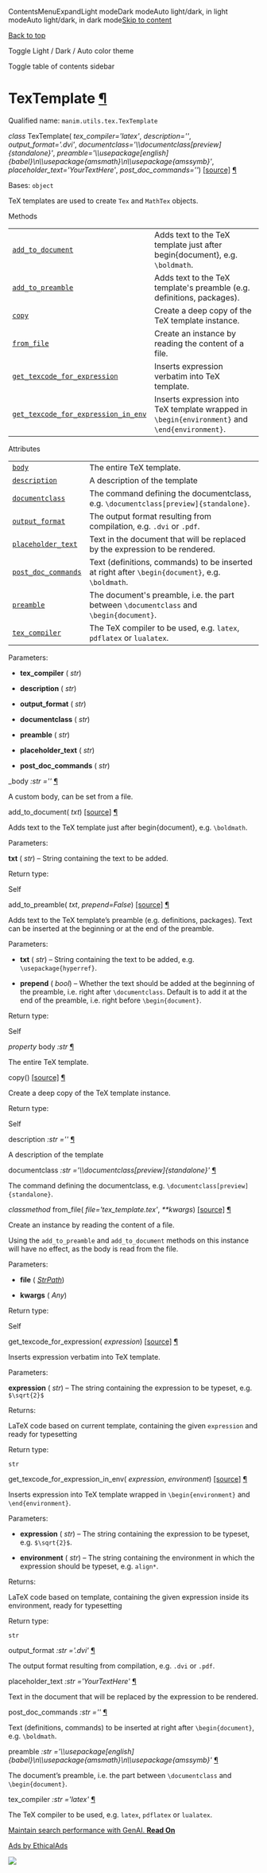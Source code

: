 ContentsMenuExpandLight modeDark modeAuto light/dark, in light modeAuto light/dark, in dark mode[Skip to content](https://docs.manim.community/en/stable/reference/manim.utils.tex.TexTemplate.html#furo-main-content)

[Back to top](https://docs.manim.community/en/stable/reference/manim.utils.tex.TexTemplate.html#)

Toggle Light / Dark / Auto color theme

Toggle table of contents sidebar

# TexTemplate [¶](https://docs.manim.community/en/stable/reference/manim.utils.tex.TexTemplate.html\#textemplate "Link to this heading")

Qualified name: `manim.utils.tex.TexTemplate`

_class_ TexTemplate( _tex\_compiler='latex'_, _description=''_, _output\_format='.dvi'_, _documentclass='\\\documentclass\[preview\]{standalone}'_, _preamble='\\\usepackage\[english\]{babel}\\n\\\usepackage{amsmath}\\n\\\usepackage{amssymb}'_, _placeholder\_text='YourTextHere'_, _post\_doc\_commands=''_) [\[source\]](https://docs.manim.community/en/stable/_modules/manim/utils/tex.html#TexTemplate) [¶](https://docs.manim.community/en/stable/reference/manim.utils.tex.TexTemplate.html#manim.utils.tex.TexTemplate "Link to this definition")

Bases: `object`

TeX templates are used to create `Tex` and `MathTex` objects.

Methods

|     |     |
| --- | --- |
| [`add_to_document`](https://docs.manim.community/en/stable/reference/manim.utils.tex.TexTemplate.html#manim.utils.tex.TexTemplate.add_to_document "manim.utils.tex.TexTemplate.add_to_document") | Adds text to the TeX template just after begin{document}, e.g. `\boldmath`. |
| [`add_to_preamble`](https://docs.manim.community/en/stable/reference/manim.utils.tex.TexTemplate.html#manim.utils.tex.TexTemplate.add_to_preamble "manim.utils.tex.TexTemplate.add_to_preamble") | Adds text to the TeX template's preamble (e.g. definitions, packages). |
| [`copy`](https://docs.manim.community/en/stable/reference/manim.utils.tex.TexTemplate.html#manim.utils.tex.TexTemplate.copy "manim.utils.tex.TexTemplate.copy") | Create a deep copy of the TeX template instance. |
| [`from_file`](https://docs.manim.community/en/stable/reference/manim.utils.tex.TexTemplate.html#manim.utils.tex.TexTemplate.from_file "manim.utils.tex.TexTemplate.from_file") | Create an instance by reading the content of a file. |
| [`get_texcode_for_expression`](https://docs.manim.community/en/stable/reference/manim.utils.tex.TexTemplate.html#manim.utils.tex.TexTemplate.get_texcode_for_expression "manim.utils.tex.TexTemplate.get_texcode_for_expression") | Inserts expression verbatim into TeX template. |
| [`get_texcode_for_expression_in_env`](https://docs.manim.community/en/stable/reference/manim.utils.tex.TexTemplate.html#manim.utils.tex.TexTemplate.get_texcode_for_expression_in_env "manim.utils.tex.TexTemplate.get_texcode_for_expression_in_env") | Inserts expression into TeX template wrapped in `\begin{environment}` and `\end{environment}`. |

Attributes

|     |     |
| --- | --- |
| [`body`](https://docs.manim.community/en/stable/reference/manim.utils.tex.TexTemplate.html#manim.utils.tex.TexTemplate.body "manim.utils.tex.TexTemplate.body") | The entire TeX template. |
| [`description`](https://docs.manim.community/en/stable/reference/manim.utils.tex.TexTemplate.html#manim.utils.tex.TexTemplate.description "manim.utils.tex.TexTemplate.description") | A description of the template |
| [`documentclass`](https://docs.manim.community/en/stable/reference/manim.utils.tex.TexTemplate.html#manim.utils.tex.TexTemplate.documentclass "manim.utils.tex.TexTemplate.documentclass") | The command defining the documentclass, e.g. `\documentclass[preview]{standalone}`. |
| [`output_format`](https://docs.manim.community/en/stable/reference/manim.utils.tex.TexTemplate.html#manim.utils.tex.TexTemplate.output_format "manim.utils.tex.TexTemplate.output_format") | The output format resulting from compilation, e.g. `.dvi` or `.pdf`. |
| [`placeholder_text`](https://docs.manim.community/en/stable/reference/manim.utils.tex.TexTemplate.html#manim.utils.tex.TexTemplate.placeholder_text "manim.utils.tex.TexTemplate.placeholder_text") | Text in the document that will be replaced by the expression to be rendered. |
| [`post_doc_commands`](https://docs.manim.community/en/stable/reference/manim.utils.tex.TexTemplate.html#manim.utils.tex.TexTemplate.post_doc_commands "manim.utils.tex.TexTemplate.post_doc_commands") | Text (definitions, commands) to be inserted at right after `\begin{document}`, e.g. `\boldmath`. |
| [`preamble`](https://docs.manim.community/en/stable/reference/manim.utils.tex.TexTemplate.html#manim.utils.tex.TexTemplate.preamble "manim.utils.tex.TexTemplate.preamble") | The document's preamble, i.e. the part between `\documentclass` and `\begin{document}`. |
| [`tex_compiler`](https://docs.manim.community/en/stable/reference/manim.utils.tex.TexTemplate.html#manim.utils.tex.TexTemplate.tex_compiler "manim.utils.tex.TexTemplate.tex_compiler") | The TeX compiler to be used, e.g. `latex`, `pdflatex` or `lualatex`. |

Parameters:

- **tex\_compiler** ( _str_)

- **description** ( _str_)

- **output\_format** ( _str_)

- **documentclass** ( _str_)

- **preamble** ( _str_)

- **placeholder\_text** ( _str_)

- **post\_doc\_commands** ( _str_)


\_body _:str_ _=''_ [¶](https://docs.manim.community/en/stable/reference/manim.utils.tex.TexTemplate.html#manim.utils.tex.TexTemplate._body "Link to this definition")

A custom body, can be set from a file.

add\_to\_document( _txt_) [\[source\]](https://docs.manim.community/en/stable/_modules/manim/utils/tex.html#TexTemplate.add_to_document) [¶](https://docs.manim.community/en/stable/reference/manim.utils.tex.TexTemplate.html#manim.utils.tex.TexTemplate.add_to_document "Link to this definition")

Adds text to the TeX template just after begin{document}, e.g. `\boldmath`.

Parameters:

**txt** ( _str_) – String containing the text to be added.

Return type:

Self

add\_to\_preamble( _txt_, _prepend=False_) [\[source\]](https://docs.manim.community/en/stable/_modules/manim/utils/tex.html#TexTemplate.add_to_preamble) [¶](https://docs.manim.community/en/stable/reference/manim.utils.tex.TexTemplate.html#manim.utils.tex.TexTemplate.add_to_preamble "Link to this definition")

Adds text to the TeX template’s preamble (e.g. definitions, packages). Text can be inserted at the beginning or at the end of the preamble.

Parameters:

- **txt** ( _str_) – String containing the text to be added, e.g. `\usepackage{hyperref}`.

- **prepend** ( _bool_) – Whether the text should be added at the beginning of the preamble, i.e. right after `\documentclass`.
Default is to add it at the end of the preamble, i.e. right before `\begin{document}`.


Return type:

Self

_property_ body _:str_ [¶](https://docs.manim.community/en/stable/reference/manim.utils.tex.TexTemplate.html#manim.utils.tex.TexTemplate.body "Link to this definition")

The entire TeX template.

copy() [\[source\]](https://docs.manim.community/en/stable/_modules/manim/utils/tex.html#TexTemplate.copy) [¶](https://docs.manim.community/en/stable/reference/manim.utils.tex.TexTemplate.html#manim.utils.tex.TexTemplate.copy "Link to this definition")

Create a deep copy of the TeX template instance.

Return type:

Self

description _:str_ _=''_ [¶](https://docs.manim.community/en/stable/reference/manim.utils.tex.TexTemplate.html#manim.utils.tex.TexTemplate.description "Link to this definition")

A description of the template

documentclass _:str_ _='\\\documentclass\[preview\]{standalone}'_ [¶](https://docs.manim.community/en/stable/reference/manim.utils.tex.TexTemplate.html#manim.utils.tex.TexTemplate.documentclass "Link to this definition")

The command defining the documentclass, e.g. `\documentclass[preview]{standalone}`.

_classmethod_ from\_file( _file='tex\_template.tex'_, _\*\*kwargs_) [\[source\]](https://docs.manim.community/en/stable/_modules/manim/utils/tex.html#TexTemplate.from_file) [¶](https://docs.manim.community/en/stable/reference/manim.utils.tex.TexTemplate.html#manim.utils.tex.TexTemplate.from_file "Link to this definition")

Create an instance by reading the content of a file.

Using the `add_to_preamble` and `add_to_document` methods on this instance
will have no effect, as the body is read from the file.

Parameters:

- **file** ( [_StrPath_](https://docs.manim.community/en/stable/reference/manim.typing.html#manim.typing.StrPath "manim.typing.StrPath"))

- **kwargs** ( _Any_)


Return type:

Self

get\_texcode\_for\_expression( _expression_) [\[source\]](https://docs.manim.community/en/stable/_modules/manim/utils/tex.html#TexTemplate.get_texcode_for_expression) [¶](https://docs.manim.community/en/stable/reference/manim.utils.tex.TexTemplate.html#manim.utils.tex.TexTemplate.get_texcode_for_expression "Link to this definition")

Inserts expression verbatim into TeX template.

Parameters:

**expression** ( _str_) – The string containing the expression to be typeset, e.g. `$\sqrt{2}$`

Returns:

LaTeX code based on current template, containing the given `expression` and ready for typesetting

Return type:

`str`

get\_texcode\_for\_expression\_in\_env( _expression_, _environment_) [\[source\]](https://docs.manim.community/en/stable/_modules/manim/utils/tex.html#TexTemplate.get_texcode_for_expression_in_env) [¶](https://docs.manim.community/en/stable/reference/manim.utils.tex.TexTemplate.html#manim.utils.tex.TexTemplate.get_texcode_for_expression_in_env "Link to this definition")

Inserts expression into TeX template wrapped in `\begin{environment}` and `\end{environment}`.

Parameters:

- **expression** ( _str_) – The string containing the expression to be typeset, e.g. `$\sqrt{2}$`.

- **environment** ( _str_) – The string containing the environment in which the expression should be typeset, e.g. `align*`.


Returns:

LaTeX code based on template, containing the given expression inside its environment, ready for typesetting

Return type:

`str`

output\_format _:str_ _='.dvi'_ [¶](https://docs.manim.community/en/stable/reference/manim.utils.tex.TexTemplate.html#manim.utils.tex.TexTemplate.output_format "Link to this definition")

The output format resulting from compilation, e.g. `.dvi` or `.pdf`.

placeholder\_text _:str_ _='YourTextHere'_ [¶](https://docs.manim.community/en/stable/reference/manim.utils.tex.TexTemplate.html#manim.utils.tex.TexTemplate.placeholder_text "Link to this definition")

Text in the document that will be replaced by the expression to be rendered.

post\_doc\_commands _:str_ _=''_ [¶](https://docs.manim.community/en/stable/reference/manim.utils.tex.TexTemplate.html#manim.utils.tex.TexTemplate.post_doc_commands "Link to this definition")

Text (definitions, commands) to be inserted at right after `\begin{document}`, e.g. `\boldmath`.

preamble _:str_ _='\\\usepackage\[english\]{babel}\\n\\\usepackage{amsmath}\\n\\\usepackage{amssymb}'_ [¶](https://docs.manim.community/en/stable/reference/manim.utils.tex.TexTemplate.html#manim.utils.tex.TexTemplate.preamble "Link to this definition")

The document’s preamble, i.e. the part between `\documentclass` and `\begin{document}`.

tex\_compiler _:str_ _='latex'_ [¶](https://docs.manim.community/en/stable/reference/manim.utils.tex.TexTemplate.html#manim.utils.tex.TexTemplate.tex_compiler "Link to this definition")

The TeX compiler to be used, e.g. `latex`, `pdflatex` or `lualatex`.

[Maintain search performance with GenAI. **Read On**](https://server.ethicalads.io/proxy/click/8443/019600e7-72eb-71c2-ac5d-c527ad001c69/)

[Ads by EthicalAds](https://www.ethicalads.io/advertisers/topics/backend-web/?ref=ea-text)

![](https://server.ethicalads.io/proxy/view/8443/019600e7-72eb-71c2-ac5d-c527ad001c69/)
